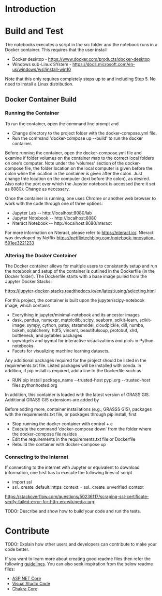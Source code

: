 # Introduction 


# Build and Test
The notebooks executes a script in the src folder and the notebook runs in a Docker container. This requires that the user install

* Docker desktop - https://www.docker.com/products/docker-desktop
* Windows sub-Linux SYstem - https://docs.microsoft.com/en-us/windows/wsl/install-win10

Note that this only requires completely steps up to and including Step 5. No need to install a Linux distribution.

## Docker Container Build

### Running the Container

To run the container, open the command line prompt and 
- Change directory to the project folder with the docker-compose.yml file. 
- Run the command 'docker-compose up --build' to run the docker container.

Before running the container, open the docker-compose.yml file and  examine if folder volumes on the container map to the correct local folders on one's computer. 
Note under the 'volumes' section of the docker-compose file, the folder location on the local computer is given before the colon while the location in the container is given after the colon. Just change thte location on the computer (text before the colon), as desired. Also note the port over which the Jupyter notebook is accessed (here it set as 8080). Change as necessary.

Once the container is running, one uses Chrome or another web browser to work with the code through one of three options:  
* Jupyter Lab -- http://localhost:8080/lab
* Jupyter Notebook -- http://localhost:8080
* Nteract Notebook -- http://localhost:8080/nteract

For more information on Nteract, please refer to https://nteract.io/. Nteract was developed by Netflix https://netflixtechblog.com/notebook-innovation-591ee3221233


### Altering the Docker Container
The Docker container allows for multiple users to consistently setup and run the notebook and setup of the container is outlined in the Dockerfile (in the Docker folder). The Dockerfile starts with a base image pulled from the Jupyter Docker Stacks:

https://jupyter-docker-stacks.readthedocs.io/en/latest/using/selecting.html

For this project, the container is built upon the jupyter/scipy-notebook image, which contains

* Everything in jupyter/minimal-notebook and its ancestor images
* dask, pandas, numexpr, matplotlib, scipy, seaborn, scikit-learn, scikit-image, sympy, cython, patsy, statsmodel, cloudpickle, dill, numba, bokeh, sqlalchemy, hdf5, vincent, beautifulsoup, protobuf, xlrd, bottleneck, and pytables packages
* ipywidgets and ipympl for interactive visualizations and plots in Python notebooks
* Facets for visualizing machine learning datasets.

Any additional packages required for the project should be listed in the requirements.txt file. Listed packages will be installed with conda. In addition, if pip install is required, add a line to the Dockerfile such as 

* RUN pip install package_name --trusted-host pypi.org --trusted-host files.pythonhosted.org

In addition, this container is loaded with the latest version of GRASS GIS. Additional GRASS GIS extensions are added by 

Before adding more, container installations (e.g., GRASSS GIS), packages with the requirements.txt file, or packages through pip install, first
* Stop running the docker container with control + c
* Execute the command 'docker-compose down' from the folder where the docker-compose file resides
* Edit the requirements in the requirements.txt file or Dockerfile
* Rebuild the container with docker-compose up

### Connecting to the Internet
If connecting to the internet with Jupyter or equivalent to download information, one first has to execute the following lines of script

* import ssl
* ssl._create_default_https_context = ssl._create_unverified_context

https://stackoverflow.com/questions/50236117/scraping-ssl-certificate-verify-failed-error-for-http-en-wikipedia-org


TODO: Describe and show how to build your code and run the tests. 

# Contribute
TODO: Explain how other users and developers can contribute to make your code better. 

If you want to learn more about creating good readme files then refer the following [guidelines](https://docs.microsoft.com/en-us/azure/devops/repos/git/create-a-readme?view=azure-devops). You can also seek inspiration from the below readme files:
- [ASP.NET Core](https://github.com/aspnet/Home)
- [Visual Studio Code](https://github.com/Microsoft/vscode)
- [Chakra Core](https://github.com/Microsoft/ChakraCore)
